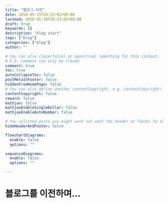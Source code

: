 ```yaml
---
title: "블로그 이전"
date: 2018-05-15T20:23:02+09:00
lastmod: 2018-05-30T20:23:02+09:00
draft: true
keywords: []
description: "blog start"
tags: ["blog"]
categories: ["blog"]
author: ""

# You can also close(false) or open(true) something for this content.
# P.S. comment can only be closed
comment: true
toc: true
autoCollapseToc: false
postMetaInFooter: false
hiddenFromHomePage: false
# You can also define another contentCopyright. e.g. contentCopyright: "This is another copyright."
contentCopyright: false
reward: false
mathjax: false
mathjaxEnableSingleDollar: false
mathjaxEnableAutoNumber: false

# You unlisted posts you might want not want the header or footer to show
hideHeaderAndFooter: false

flowchartDiagrams:
  enable: false
  options: ""

sequenceDiagrams: 
  enable: false
  options: ""

---
```


<!--more-->

# 블로그를 이전하며...

